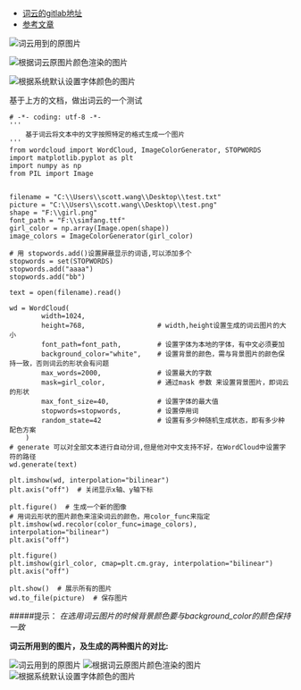 - [词云的gitlab地址](https://github.com/amueller/word_cloud)
- [参考文章](http://blog.csdn.net/fontthrone/article/details/72775865)



![词云用到的原图片](http://upload-images.jianshu.io/upload_images/6868814-e073a23e3e0b212b.png?imageMogr2/auto-orient/strip%7CimageView2/2/w/1240)

![根据词云原图片颜色渲染的图片](http://upload-images.jianshu.io/upload_images/6868814-17ac658882a7ebd9.png?imageMogr2/auto-orient/strip%7CimageView2/2/w/1240)

![根据系统默认设置字体颜色的图片](http://upload-images.jianshu.io/upload_images/6868814-e9f97e5380e25a01.png?imageMogr2/auto-orient/strip%7CimageView2/2/w/1240)


基于上方的文档，做出词云的一个测试
```
# -*- coding: utf-8 -*-
'''
    基于词云将文本中的文字按照特定的格式生成一个图片
'''
from wordcloud import WordCloud, ImageColorGenerator, STOPWORDS
import matplotlib.pyplot as plt
import numpy as np
from PIL import Image


filename = "C:\\Users\\scott.wang\\Desktop\\test.txt"
picture = "C:\\Users\\scott.wang\\Desktop\\test.png"
shape = "F:\\girl.png"
font_path = "F:\\simfang.ttf"
girl_color = np.array(Image.open(shape))
image_colors = ImageColorGenerator(girl_color)

# 用 stopwords.add()设置屏蔽显示的词语,可以添加多个
stopwords = set(STOPWORDS)
stopwords.add("aaaa")
stopwords.add("bb")

text = open(filename).read()

wd = WordCloud(
        width=1024,
        height=768,                  # width,height设置生成的词云图片的大小
        font_path=font_path,         # 设置字体为本地的字体，有中文必须要加
        background_color="white",    # 设置背景的颜色，需与背景图片的颜色保持一致，否则词云的形状会有问题
        max_words=2000,              # 设置最大的字数
        mask=girl_color,             # 通过mask 参数 来设置背景图片，即词云的形状
        max_font_size=40,            # 设置字体的最大值
        stopwords=stopwords,         # 设置停用词
        random_state=42              # 设置有多少种随机生成状态，即有多少种配色方案
    )
# generate 可以对全部文本进行自动分词,但是他对中文支持不好，在WordCloud中设置字符的路径
wd.generate(text)

plt.imshow(wd, interpolation="bilinear")
plt.axis("off")  # 关闭显示x轴、y轴下标

plt.figure()  # 生成一个新的图像
# 用词云形状的图片颜色来渲染词云的颜色，用color_func来指定
plt.imshow(wd.recolor(color_func=image_colors), interpolation="bilinear")
plt.axis("off")

plt.figure()
plt.imshow(girl_color, cmap=plt.cm.gray, interpolation="bilinear")
plt.axis("off")

plt.show()  # 展示所有的图片
wd.to_file(picture)  # 保存图片
```
#####提示：
*在选用词云图片的时候背景颜色要与background_color的颜色保持一致*

**词云所用到的图片，及生成的两种图片的对比:**

![词云用到的原图片](http://upload-images.jianshu.io/upload_images/6868814-e073a23e3e0b212b.png?imageMogr2/auto-orient/strip%7CimageView2/2/w/1240)
![根据词云原图片颜色渲染的图片](http://upload-images.jianshu.io/upload_images/6868814-17ac658882a7ebd9.png?imageMogr2/auto-orient/strip%7CimageView2/2/w/1240)
![根据系统默认设置字体颜色的图片](http://upload-images.jianshu.io/upload_images/6868814-e9f97e5380e25a01.png?imageMogr2/auto-orient/strip%7CimageView2/2/w/1240)
